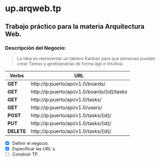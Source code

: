 # up.arqweb.tp
## Trabajo práctico para la materia Arquitectura Web.

### Descripción del Negocio:

>La idea es representar un tablero Kanban para que personas puedan crear Tareas y gestiopnarlas de forma ágil e intuitiva.

Verbs | URL
------|----
**GET** | http://ip:puerto/api/v1.0/boards/
**GET** | http://ip:puerto/api/v1.0/boards/{id}/tasks
**GET** | http://ip:puerto/api/v1.0/tasks/
**GET** | http://ip:puerto/api/v1.0/users/
**POST** | http://ip:puerto/api/v1.0/tasks/{id}/
**PUT** | http://ip:puerto/api/v1.0/tasks/{id}/
**DELETE** | http://ip:puerto/api/v1.0/tasks/{id}/

- [x] Definir el negocio.
- [x] Especificar las URL´s.
- [ ] Construir TP.
